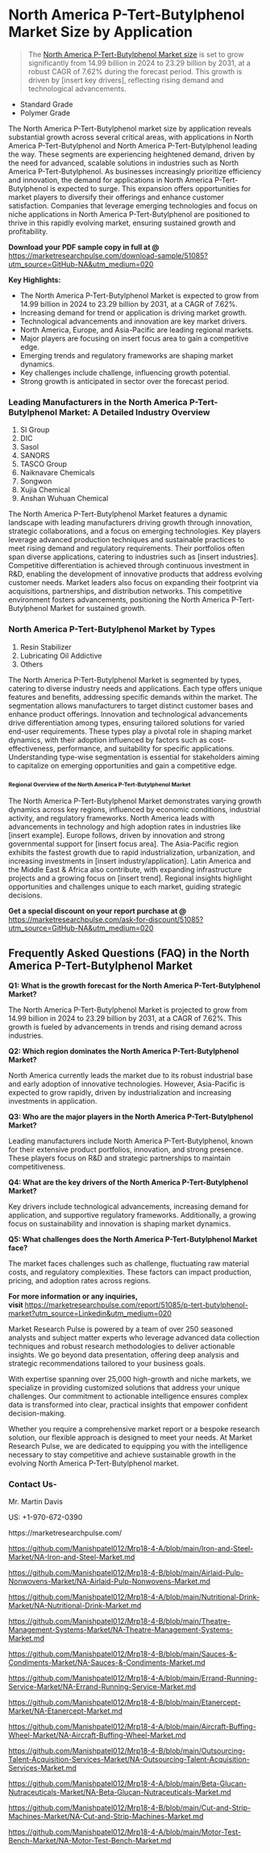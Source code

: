<h1>North America P-Tert-Butylphenol Market&nbsp;Size by Application</h1><blockquote><p>The <a href="https://marketresearchpulse.com/download-sample/51085?utm_source=GitHub-NA&amp;utm_medium=020">North America P-Tert-Butylphenol Market size</a> is set to grow significantly from 14.99 billion in 2024 to 23.29 billion by 2031, at a robust CAGR of 7.62% during the forecast period. This growth is driven by [insert key drivers], reflecting rising demand and technological advancements.</p></blockquote><ul><li> Standard Grade<li> Polymer Grade</li></ul><p>The North America P-Tert-Butylphenol market size by application reveals substantial growth across several critical areas, with applications in North America P-Tert-Butylphenol and North America P-Tert-Butylphenol leading the way. These segments are experiencing heightened demand, driven by the need for advanced, scalable solutions in industries such as North America P-Tert-Butylphenol. As businesses increasingly prioritize efficiency and innovation, the demand for applications in North America P-Tert-Butylphenol is expected to surge. This expansion offers opportunities for market players to diversify their offerings and enhance customer satisfaction. Companies that leverage emerging technologies and focus on niche applications in North America P-Tert-Butylphenol are positioned to thrive in this rapidly evolving market, ensuring sustained growth and profitability.</p><p><strong>Download your PDF sample copy in full at @ </strong><a href="https://marketresearchpulse.com/download-sample/51085?utm_source=GitHub-NA&amp;utm_medium=020">https://marketresearchpulse.com/download-sample/51085?utm_source=GitHub-NA&amp;utm_medium=020</a></p><p><strong>Key Highlights: </strong></p><ul><li>The North America P-Tert-Butylphenol Market is expected to grow from 14.99 billion in 2024 to 23.29 billion by 2031, at a CAGR of 7.62%.</li><li>Increasing demand for trend or application is driving market growth.</li><li>Technological advancements and innovation are key market drivers.</li><li>North America, Europe, and Asia-Pacific are leading regional markets.</li><li>Major players are focusing on insert focus area to gain a competitive edge.</li><li>Emerging trends and regulatory frameworks are shaping market dynamics.</li><li>Key challenges include challenge, influencing growth potential.</li><li>Strong growth is anticipated in sector over the forecast period.</li></ul><h3>Leading Manufacturers in the North America P-Tert-Butylphenol Market: A Detailed Industry Overview</h3><ol><li> SI Group</li><li>DIC</li><li>Sasol</li><li>SANORS</li><li>TASCO Group</li><li>Naiknavare Chemicals</li><li>Songwon</li><li>Xujia Chemical</li><li>Anshan Wuhuan Chemical</li></ol><div class="flex max-w-full flex-col flex-grow"><div class="min-h-8 text-message flex w-full flex-col items-end gap-2 whitespace-normal break-words [.text-message+&amp;]:mt-5" dir="auto" data-message-author-role="assistant" data-message-id="fd8432e4-4910-450d-b182-61b7bfb0a01f" data-message-model-slug="gpt-4o"><div class="flex w-full flex-col gap-1 empty:hidden first:pt-[3px]"><div class="markdown prose w-full break-words dark:prose-invert light"><p>The North America P-Tert-Butylphenol Market features a dynamic landscape with leading manufacturers driving growth through innovation, strategic collaborations, and a focus on emerging technologies. Key players leverage advanced production techniques and sustainable practices to meet rising demand and regulatory requirements. Their portfolios often span diverse applications, catering to industries such as [insert industries]. Competitive differentiation is achieved through continuous investment in R&amp;D, enabling the development of innovative products that address evolving customer needs. Market leaders also focus on expanding their footprint via acquisitions, partnerships, and distribution networks. This competitive environment fosters advancements, positioning the North America P-Tert-Butylphenol Market for sustained growth.</p></div></div></div></div><h3>North America P-Tert-Butylphenol Market by Types</h3><ol><li> Resin Stabilizer<li> Lubricating Oil Addictive<li> Others</li></ol><div class="flex max-w-full flex-col flex-grow"><div class="min-h-8 text-message flex w-full flex-col items-end gap-2 whitespace-normal break-words [.text-message+&amp;]:mt-5" dir="auto" data-message-author-role="assistant" data-message-id="084470be-0bb7-4664-bddf-5156b4f41249" data-message-model-slug="gpt-4o-mini"><div class="flex w-full flex-col gap-1 empty:hidden first:pt-[3px]"><div class="markdown prose w-full break-words dark:prose-invert light"><p>The North America P-Tert-Butylphenol Market is segmented by types, catering to diverse industry needs and applications. Each type offers unique features and benefits, addressing specific demands within the market. The segmentation allows manufacturers to target distinct customer bases and enhance product offerings. Innovation and technological advancements drive differentiation among types, ensuring tailored solutions for varied end-user requirements. These types play a pivotal role in shaping market dynamics, with their adoption influenced by factors such as cost-effectiveness, performance, and suitability for specific applications. Understanding type-wise segmentation is essential for stakeholders aiming to capitalize on emerging opportunities and gain a competitive edge.</p></div></div></div></div><h3><span style="font-size: 11px;">Regional Overview of the North America P-Tert-Butylphenol Market</span></h3><div class="flex max-w-full flex-col flex-grow"><div class="min-h-8 text-message flex w-full flex-col items-end gap-2 whitespace-normal break-words [.text-message+&amp;]:mt-5" dir="auto" data-message-author-role="assistant" data-message-id="e9038762-ce64-4e30-91c9-9bd413514231" data-message-model-slug="gpt-4o-mini"><div class="flex w-full flex-col gap-1 empty:hidden first:pt-[3px]"><div class="markdown prose w-full break-words dark:prose-invert light"><p>The North America P-Tert-Butylphenol Market demonstrates varying growth dynamics across key regions, influenced by economic conditions, industrial activity, and regulatory frameworks. North America leads with advancements in technology and high adoption rates in industries like [insert example]. Europe follows, driven by innovation and strong governmental support for [insert focus area]. The Asia-Pacific region exhibits the fastest growth due to rapid industrialization, urbanization, and increasing investments in [insert industry/application]. Latin America and the Middle East &amp; Africa also contribute, with expanding infrastructure projects and a growing focus on [insert trend]. Regional insights highlight opportunities and challenges unique to each market, guiding strategic decisions.</p></div></div></div></div><p><strong>Get a special discount on your report purchase at @ </strong><a href="https://marketresearchpulse.com/ask-for-discount/51085?utm_source=GitHub-NA&amp;utm_medium=020">https://marketresearchpulse.com/ask-for-discount/51085?utm_source=GitHub-NA&amp;utm_medium=020</a></p><h2>Frequently Asked Questions (FAQ) in the North America P-Tert-Butylphenol Market</h2><p><strong>Q1: What is the growth forecast for the North America P-Tert-Butylphenol Market?</strong></p><p>The North America P-Tert-Butylphenol Market is projected to grow from 14.99 billion in 2024 to 23.29 billion by 2031, at a CAGR of 7.62%. This growth is fueled by advancements in trends and rising demand across industries.</p><p><strong>Q2: Which region dominates the North America P-Tert-Butylphenol Market?</strong></p><p>North America currently leads the market due to its robust industrial base and early adoption of innovative technologies. However, Asia-Pacific is expected to grow rapidly, driven by industrialization and increasing investments in application.</p><p><strong>Q3: Who are the major players in the North America P-Tert-Butylphenol Market?</strong></p><p>Leading manufacturers include North America P-Tert-Butylphenol, known for their extensive product portfolios, innovation, and strong presence. These players focus on R&amp;D and strategic partnerships to maintain competitiveness.</p><p><strong>Q4: What are the key drivers of the North America P-Tert-Butylphenol Market?</strong></p><p>Key drivers include technological advancements, increasing demand for application, and supportive regulatory frameworks. Additionally, a growing focus on sustainability and innovation is shaping market dynamics.</p><p><strong>Q5: What challenges does the North America P-Tert-Butylphenol Market face?</strong></p><p>The market faces challenges such as challenge, fluctuating raw material costs, and regulatory complexities. These factors can impact production, pricing, and adoption rates across regions.</p><p><strong>For more information or any inquiries, visit&nbsp;</strong><a href="https://marketresearchpulse.com/report/51085/p-tert-butylphenol-market?utm_source=Linkedin&utm_medium=020">https://marketresearchpulse.com/report/51085/p-tert-butylphenol-market?utm_source=Linkedin&utm_medium=020</a></p><p>Market Research Pulse is powered by a team of over 250 seasoned analysts and subject matter experts who leverage advanced data collection techniques and robust research methodologies to deliver actionable insights. We go beyond data presentation, offering deep analysis and strategic recommendations tailored to your business goals.</p><p>With expertise spanning over 25,000 high-growth and niche markets, we specialize in providing customized solutions that address your unique challenges. Our commitment to actionable intelligence ensures complex data is transformed into clear, practical insights that empower confident decision-making.</p><p>Whether you require a comprehensive market report or a bespoke research solution, our flexible approach is designed to meet your needs. At Market Research Pulse, we are dedicated to equipping you with the intelligence necessary to stay competitive and achieve sustainable growth in the evolving North America P-Tert-Butylphenol market.</p><h3><strong>Contact Us-</strong></h3><p>Mr. Martin Davis</p><p>US: +1-970-672-0390</p><p>https://marketresearchpulse.com/</p><p><a href="https://github.com/Manishpatel012/Mrp18-4-A/blob/main/Iron-and-Steel-Market/NA-Iron-and-Steel-Market.md">https://github.com/Manishpatel012/Mrp18-4-A/blob/main/Iron-and-Steel-Market/NA-Iron-and-Steel-Market.md</a></p><p><a href="https://github.com/Manishpatel012/Mrp18-4-B/blob/main/Airlaid-Pulp-Nonwovens-Market/NA-Airlaid-Pulp-Nonwovens-Market.md">https://github.com/Manishpatel012/Mrp18-4-B/blob/main/Airlaid-Pulp-Nonwovens-Market/NA-Airlaid-Pulp-Nonwovens-Market.md</a></p><p><a href="https://github.com/Manishpatel012/Mrp18-4-A/blob/main/Nutritional-Drink-Market/NA-Nutritional-Drink-Market.md">https://github.com/Manishpatel012/Mrp18-4-A/blob/main/Nutritional-Drink-Market/NA-Nutritional-Drink-Market.md</a></p><p><a href="https://github.com/Manishpatel012/Mrp18-4-B/blob/main/Theatre-Management-Systems-Market/NA-Theatre-Management-Systems-Market.md">https://github.com/Manishpatel012/Mrp18-4-B/blob/main/Theatre-Management-Systems-Market/NA-Theatre-Management-Systems-Market.md</a></p><p><a href="https://github.com/Manishpatel012/Mrp18-4-B/blob/main/Sauces-&-Condiments-Market/NA-Sauces-&-Condiments-Market.md">https://github.com/Manishpatel012/Mrp18-4-B/blob/main/Sauces-&-Condiments-Market/NA-Sauces-&-Condiments-Market.md</a></p><p><a href="https://github.com/Manishpatel012/Mrp18-4-A/blob/main/Errand-Running-Service-Market/NA-Errand-Running-Service-Market.md">https://github.com/Manishpatel012/Mrp18-4-A/blob/main/Errand-Running-Service-Market/NA-Errand-Running-Service-Market.md</a></p><p><a href="https://github.com/Manishpatel012/Mrp18-4-B/blob/main/Etanercept-Market/NA-Etanercept-Market.md">https://github.com/Manishpatel012/Mrp18-4-B/blob/main/Etanercept-Market/NA-Etanercept-Market.md</a></p><p><a href="https://github.com/Manishpatel012/Mrp18-4-A/blob/main/Aircraft-Buffing-Wheel-Market/NA-Aircraft-Buffing-Wheel-Market.md">https://github.com/Manishpatel012/Mrp18-4-A/blob/main/Aircraft-Buffing-Wheel-Market/NA-Aircraft-Buffing-Wheel-Market.md</a></p><p><a href="https://github.com/Manishpatel012/Mrp18-4-B/blob/main/Outsourcing-Talent-Acquisition-Services-Market/NA-Outsourcing-Talent-Acquisition-Services-Market.md">https://github.com/Manishpatel012/Mrp18-4-B/blob/main/Outsourcing-Talent-Acquisition-Services-Market/NA-Outsourcing-Talent-Acquisition-Services-Market.md</a></p><p><a href="https://github.com/Manishpatel012/Mrp18-4-A/blob/main/Beta-Glucan-Nutraceuticals-Market/NA-Beta-Glucan-Nutraceuticals-Market.md">https://github.com/Manishpatel012/Mrp18-4-A/blob/main/Beta-Glucan-Nutraceuticals-Market/NA-Beta-Glucan-Nutraceuticals-Market.md</a></p><p><a href="https://github.com/Manishpatel012/Mrp18-4-B/blob/main/Cut-and-Strip-Machines-Market/NA-Cut-and-Strip-Machines-Market.md">https://github.com/Manishpatel012/Mrp18-4-B/blob/main/Cut-and-Strip-Machines-Market/NA-Cut-and-Strip-Machines-Market.md</a></p><p><a href="https://github.com/Manishpatel012/Mrp18-4-A/blob/main/Motor-Test-Bench-Market/NA-Motor-Test-Bench-Market.md">https://github.com/Manishpatel012/Mrp18-4-A/blob/main/Motor-Test-Bench-Market/NA-Motor-Test-Bench-Market.md</a></p>
